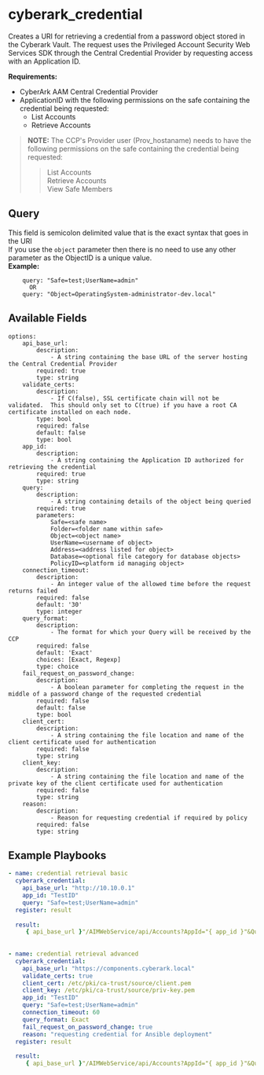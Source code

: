 # cyberark_credential

Creates a URI for retrieving a credential from a password object stored in the Cyberark Vault.  The request uses the Privileged Account Security Web Services SDK through the Central Credential Provider by requesting access with an Application ID.

**Requirements:**
- CyberArk AAM Central Credential Provider
- ApplicationID with the following permissions on the safe containing the credential being requested:
  - List Accounts
  - Retrieve Accounts
> **NOTE:** The CCP's Provider user (Prov_hostaname) needs to have the following permissions on the safe containing the credential being requested:
>> List Accounts<br>
>> Retrieve Accounts<br>
>> View Safe Members<br>

## Query
This field is semicolon delimited value that is the exact syntax that goes in the URI<br>
If you use the `object` parameter then there is no need to use any other parameter as the ObjectID is a unique value.<br>
**Example:**
```
    query: "Safe=test;UserName=admin"
      OR
    query: "Object=OperatingSystem-administrator-dev.local"
```

## Available Fields

```
options:
    api_base_url:
        description:
            - A string containing the base URL of the server hosting the Central Credential Provider
        required: true
        type: string
    validate_certs:
        description:
            - If C(false), SSL certificate chain will not be validated.  This should only set to C(true) if you have a root CA certificate installed on each node.
        type: bool
        required: false
        default: false
        type: bool
    app_id:
        description:
            - A string containing the Application ID authorized for retrieving the credential
        required: true
        type: string
    query:
        description:
            - A string containing details of the object being queried
        required: true
        parameters:
            Safe=<safe name>
            Folder=<folder name within safe>
            Object=<object name>
            UserName=<username of object>
            Address=<address listed for object>
            Database=<optional file category for database objects>
            PolicyID=<platform id managing object>
    connection_timeout:
        description:
            - An integer value of the allowed time before the request returns failed
        required: false
        default: '30'
        type: integer
    query_format:
        description:
            - The format for which your Query will be received by the CCP
        required: false
        default: 'Exact'
        choices: [Exact, Regexp]
        type: choice
    fail_request_on_password_change:
        description:
            - A boolean parameter for completing the request in the middle of a password change of the requested credential
        required: false
        default: false
        type: bool
    client_cert:
        description:
            - A string containing the file location and name of the client certificate used for authentication
        required: false
        type: string
    client_key:
        description:
            - A string containing the file location and name of the private key of the client certificate used for authentication
        required: false
        type: string
    reason:
        description:
            - Reason for requesting credential if required by policy
        required: false
        type: string
```



## Example Playbooks

```yaml
- name: credential retrieval basic
  cyberark_credential:
    api_base_url: "http://10.10.0.1"
    app_id: "TestID"
    query: "Safe=test;UserName=admin"
  register: result
  
  result:
     { api_base_url }"/AIMWebService/api/Accounts?AppId="{ app_id }"&Query="{ query }
     
     
- name: credential retrieval advanced
  cyberark_credential:
    api_base_url: "https://components.cyberark.local"
    validate_certs: true
    client_cert: /etc/pki/ca-trust/source/client.pem
    client_key: /etc/pki/ca-trust/source/priv-key.pem
    app_id: "TestID"
    query: "Safe=test;UserName=admin"
    connection_timeout: 60
    query_format: Exact
    fail_request_on_password_change: true
    reason: "requesting credential for Ansible deployment"
  register: result
  
  result:
     { api_base_url }"/AIMWebService/api/Accounts?AppId="{ app_id }"&Query="{ query }"&ConnectionTimeout="{ connection_timeout }"&QueryFormat="{ query_format }"&FailRequestOnPasswordChange="{ fail_request_on_password_change }
     
```
